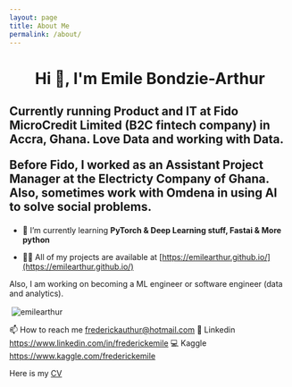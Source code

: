 ```yaml
---
layout: page
title: About Me
permalink: /about/
---
```

<h1 align="center">Hi 👋, I'm Emile Bondzie-Arthur</h1>
<h2 align="left">
  Currently running Product and IT at Fido MicroCredit Limited (B2C fintech company) in Accra, Ghana. Love Data and working with Data.
  <p>Before Fido, I worked as an Assistant Project Manager at the Electricty Company of Ghana. Also, sometimes work with Omdena in using AI to solve social problems.</p>
</h2>


- 🌱 I’m currently learning **PyTorch & Deep Learning stuff, Fastai & More python**

- 👨‍💻 All of my projects are available at [https://emilearthur.github.io/](https://emilearthur.github.io/)

Also, I am working on becoming a ML engineer or software engineer (data and analytics). 

<p>&nbsp;<img align="center" src="https://github-readme-stats.vercel.app/api?username=emilearthur&show_icons=true" alt="emilearthur" /></p>


📫 How to reach me <frederickauthur@hotmail.com>
🔗 Linkedin <https://www.linkedin.com/in/frederickemile>
💻 Kaggle <https://www.kaggle.com/frederickemile>

Here is my [CV](https://drive.google.com/file/d/1cqqMyp8n_Vr1SkoBmCGHoIPPS_23iAyg/view?usp=sharing)
